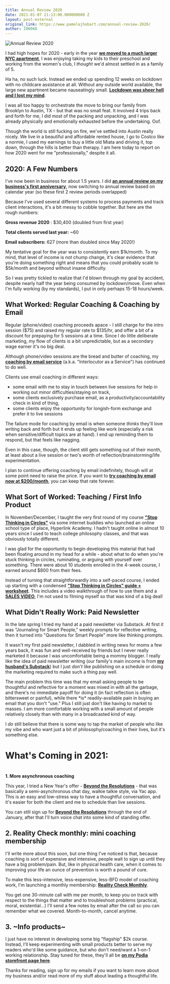 ```yaml
---
title: Annual Review 2020
date: 2021-01-07 21:13:00.000000000 Z
layout: post-external
original_link: https://www.pamelajhobart.com/annual-review-2020/
author: 100068
---
```


 ![Annual Review 2020](https://www.pamelajhobart.com/content/images/2021/07/Review-typewriter.jpeg)

I had high hopes for 2020 - early in the year [**we moved to a much larger NYC apartment**](https://www.pamelajhobart.com/blog/how-homes-work-a-followup), I was enjoying taking my kids to their preschool and working from the women's club, I _thought_ we'd almost settled in as a family of 5.

Ha ha, no such luck. Instead we ended up spending 12 weeks on lockdown with no childcare assistance at all. Without any outside world available, the large new apartment became nauseatingly small. [**Lockdown was sheer hell and I lost my mind**](https://www.pamelajhobart.com/blog/lockdown-in-nyc-made-me-want-to-kill-myself-so-i-had-to-leave).

I was all too happy to orchestrate the move to bring our family from Brooklyn to Austin, TX - but that was no small feat. It involved 4 trips back and forth for me, I did most of the packing and unpacking, and I was already physically and emotionally exhausted before the undertaking. Oof.

Though the world is still fucking on fire, we've settled into Austin really nicely. We live in a beautiful and affordable rented house, I go to Costco like a normie, I used my earnings to buy a little old Miata and driving it, top down, through the hills is better than therapy. I am here today to report on how 2020 went for me "professionally," despite it all.

## **2020: A Few Numbers**

I've now been in business for about 1.5 years. I did [**an annual review on my business's first anniversary**](https://www.pamelajhobart.com/blog/first-annual-report), now switching to annual review based on calendar year (so these first 2 review periods overlapped)

Because I've used several different systems to process payments and track client interactions, it's a bit messy to cobble together. But here are the rough numbers:

**Gross revenue 2020** : $30,400 (doubled from first year)

**Total clients served last year:** ~60

**Email subscribers:** 627 (more than doubled since May 2020!)

My tentative goal for the year was to consistently earn $1k/month. To my mind, that level of income is _not_ chump change, it's clear evidence that you're doing something right and means that you could probably scale to $5k/month and beyond without insane difficulty.

So I was pretty tickled to realize that I'd blown through my goal by accident, despite nearly half the year being consumed by lockdown/move. Even when I'm fully working (by my standards), I put in only perhaps 15-18 hours/week.

## **What Worked: Regular Coaching & Coaching by Email**

Regular (phone/video) coaching proceeds apace - I still charge for the intro session ($75) and raised my regular rate to $135/hr, and offer a bit of a discount for prepaying for 5 sessions at a time. Since I do little deliberate marketing, my flow of clients is a bit unpredictable, but as a secondary wage earner it's no big deal.

Although phone/video sessions are the bread and butter of coaching, my [**coaching by email service**](https://www.pamelajhobart.com/blog/interlocutor-as-a-service) (a.k.a. "Interlocutor as a Service") has continued to do well.

Clients use email coaching in different ways:

- some email with me to stay in touch between live sessions for help in working out minor difficulties/staying on track,
- some clients exclusively purchase email, as a productivity/accountability check in kind of thing,
- some clients enjoy the opportunity for longish-form exchange and prefer it to live sessions

The failure mode for coaching by email is when someone _thinks_ they'll love writing back and forth but it ends up feeling like work (especially a risk when sensitive/difficult topics are at hand). I end up reminding them to respond, but that feels like nagging.

Even in this case, though, the client still gets something out of their month, at least about a live session or two's worth of reflection/brainstorming/life experimentation.

I plan to continue offering coaching by email indefinitely, though will at some point need to raise the price. If you want to [**try coaching by email now at $200/month**](https://next.waveapps.com/checkouts/94c7911b48324cdfb5edf8b377753d49?ref=pamelajhobart.com), you can keep that rate forever.

## **What Sort of Worked: Teaching / First Info Product**

In November/December, I taught the very first round of my course [**"Stop Thinking in Circles"**](https://hyperlink.academy/courses/stop-thinking-in-circles/32?ref=pamelajhobart.com) via some internet buddies who launched an online school type of place, Hyperlink Academy. I hadn't taught online in almost 10 years since I used to teach college philosophy classes, and that was obviously totally different.

I was glad for the opportunity to begin developing this material that had been floating around in my head for a while - about what to do when you're stuck thinking in circles, ruminating, or arguing with yourself over something. There were about 10 students enrolled in the 4-week course, I earned around $800 from their fees.

Instead of turning that straightforwardly into a self-paced course, I ended up starting with a condensed [**"Stop Thinking in Circles" guide + worksheet**](https://pamelajhobart.podia.com/stop-thinking-in-circles-guide?ref=pamelajhobart.com). This includes a video walkthrough of how to use them and a [**SALES VIDEO**](https://www.youtube.com/watch?v=FAgnDLEpK6E&ref=pamelajhobart.com), I'm not used to filming myself so that was kind of a big deal!

## **What Didn't Really Work: Paid Newsletter**

In the late spring I tried my hand at a paid newsletter via Substack. At first it was "Journaling for Smart People," weekly prompts for reflective writing, then it turned into "Questions for Smart People" more like thinking prompts.

It wasn't my first paid newsletter, I dabbled in writing news for moms a few years back, it was fun and well-received by friends but I never really marketed it because I was uncomfortable being a mommy blogger. I really like the idea of paid newsletter writing (our family's main income is from [**my husband's Substack**](https://diff.substack.com/?ref=pamelajhobart.com)) but I just _don't_ like publishing on a schedule or doing the marketing required to make such a thing pay well.

The main problem this time was that my email asking people to be thoughtful and reflective for a moment was mixed in with all the garbage, and there's no immediate payoff for doing it (in fact reflection is often bittersweet or painful), while there \*is\* readily-available pain in buying an email that you don't "use." Plus I still just don't like having to market to masses. I am more comfortable working with a small amount of people relatively closely than with many in a broadcasted kind of way.

I _do_ still believe that there is some way to tap the market of people who like my vibe and who want just a bit of philosophy/coaching in their lives, but it's something else.

# **What's Coming in 2021:**

#   
**1. More asynchronous coaching**

This year, I tried a New Year's offer - [**Beyond the Resolutions**](https://www.pamelajhobart.com/beyond-the-resolutions-chat-day) - that was basically a semi-asynchronous chat day, walkie talkie style, via Yac app. This is an easy and low-stress way to have a thoughtful conversation, and it's easier for both the client and me to schedule than live sessions.

You can still sign up for [**Beyond the Resolutions**](https://www.pamelajhobart.com/beyond-the-resolutions-chat-day) through the end of January, after that I'll turn voice chat into some kind of standing offer.

## **2. Reality Check monthly: mini coaching membership**

I'll write more about this soon, but one thing I've noticed is that, because coaching is sort of expensive and intensive, people wait to sign up until they have a big problem/pain. But, like in physical health care, when it comes to improving your life an ounce of prevention is worth a pound of cure.

To make this less-intensive, less-expensive, less-BFD model of coaching work, I'm launching a monthly membership: [**Reality Check Monthly**](https://pamelajhobart.podia.com/reality-check?ref=pamelajhobart.com).

You get one 30-minute call with me per month, to keep you on track with respect to the things that matter and to troubleshoot problems (practical, moral, existential…) I'll send a few notes by email after the call so you can remember what we covered. Month-to-month, cancel anytime.

## **3. ~Info products~**

I just have no interest in developing some big "flagship" $2k course. Instead, I'll keep experimenting with small products better to serve my readers who'd like some guidance, but who don't need/want a 1-on-1 working relationship. Stay tuned for these, they'll all be [**on my Podia storefront page here**](https://pamelajhobart.podia.com/?ref=pamelajhobart.com).

Thanks for reading, sign up for my emails if you want to learn more about my business and/or read more of my stuff about leading a thoughtful life.

